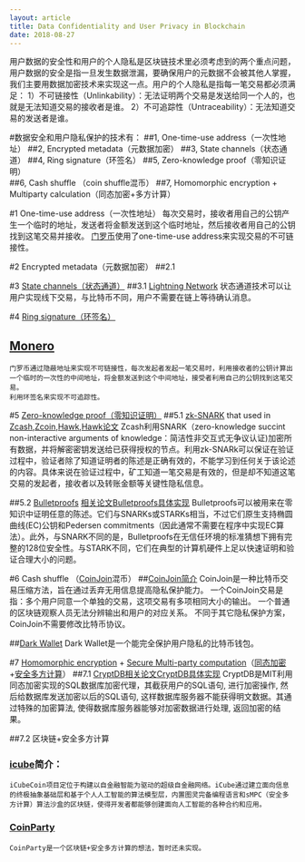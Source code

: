 ```yaml
---
layout: article
title: Data Confidentiality and User Privacy in Blockchain
date: 2018-08-27
---
```


用户数据的安全性和用户的个人隐私是区块链技术里必须考虑到的两个重点问题，用户数据的安全是指一旦发生数据泄漏，要确保用户的元数据不会被其他人掌握，我们主要用数据加密技术来实现这一点。用户的个人隐私是指每一笔交易都必须满足：
	1）不可链接性（Unlinkability）：无法证明两个交易是发送给同一个人的，也就是无法知道交易的接收者是谁。
	2）不可追踪性（Untraceability）：无法知道交易的发送者是谁。
<!--more-->

#数据安全和用户隐私保护的技术有：
##1, One-time-use address（一次性地址）
##2, Encrypted metadata（元数据加密）
##3, State channels（状态通道）
##4, Ring signature（环签名）
##5, Zero-knowledge proof（零知识证明）		
##6, Cash shuffle （coin shuffle混币）
##7, Homomorphic encryption + Multiparty calculation（同态加密+多方计算）

#1 One-time-use address（一次性地址）
	每次交易时，接收者用自己的公钥产生一个临时的地址，发送者将金额发送到这个临时地址，然后接收者用自己的公钥找到这笔交易并接收。
	[门罗币](https://getmonero.org/)使用了one-time-use address来实现交易的不可链接性。

#2 Encrypted metadata（元数据加密）
##2.1 

#3 [State channels（状态通道）](https://www.jeffcoleman.ca/state-channels/)
##3.1 [Lightning Network](https://lightning.network/)
	状态通道技术可以让用户实现线下交易，与比特币不同，用户不需要在链上等待确认消息。

#4 [Ring signature（环签名）](https://en.wikipedia.org/wiki/Ring_signature)
## [Monero](https://getmonero.org/) 
	门罗币通过隐蔽地址来实现不可链接性，每次发起者发起一笔交易时，利用接收者的公钥计算出一个临时的一次性的中间地址，将金额发送到这个中间地址，接受者利用自己的公钥找到这笔交易。
	利用环签名来实现不可追踪性。

#5 [Zero-knowledge proof（零知识证明）](https://en.wikipedia.org/wiki/Zero-knowledge_proof)
##5.1 [zk-SNARK](https://medium.com/@VitalikButerin/zk-snarks-under-the-hood-b33151a013f6) that used in [Zcash](https://z.cash/),[Zcoin](http://zerocoin.org/),[Hawk](http://oblivm.com/hawk/index.html),[Hawk论文](https://eprint.iacr.org/2015/675.pdf)
	Zcash利用SNARK（zero-knowledge succint non-interactive arguments of knowledge：简洁性非交互式无争议认证)加密所有数据，并将解密密钥发送给已获得授权的节点。利用zk-SNARk可以保证在验证过程中，验证者除了知道证明者的陈述是正确有效的，不能学习到任何关于该论述的内容。具体来说在验证过程中，矿工知道一笔交易是有效的，但是却不知道这笔交易的发起者，接收者以及转账金额等关键性隐私信息。

##5.2 [Bulletproofs](https://crypto.stanford.edu/bulletproofs/) [相关论文](https://eprint.iacr.org/2017/1066.pdf)[Bulletproofs具体实现](https://github.com/apoelstra/secp256k1-mw/tree/bulletproofs)
	Bulletproofs可以被用来在零知识中证明任意的陈述。它们与SNARKs或STARKs相当，不过它们原生支持椭圆曲线(EC)公钥和Pedersen commitments（因此通常不需要在程序中实现EC算法）。此外，与SNARK不同的是，Bulletproofs在无信任环境的标准猜想下拥有完整的128位安全性。与STARK不同，它们在典型的计算机硬件上足以快速证明和验证合理大小的问题。

#6 Cash shuffle （[CoinJoin](https://en.wikipedia.org/wiki/CoinJoin)混币）
##[CoinJoin简介](http://8btc.com/thread-38149-1-1.html)
	CoinJoin是一种比特币交易压缩方法，旨在通过丢弃无用信息提高隐私保护能力。
	一个CoinJoin交易是指：多个用户同意一个单独的交易，这项交易有多项相同大小的输出。
	一个普通的区块链观察人员无法分辨输出和用户的对应关系。
	不同于其它隐私保护方案，CoinJoin不需要修改比特币协议。

##[Dark Wallet](https://www.darkwallet.is/)
	Dark Wallet是一个能完全保护用户隐私的比特币钱包。

#7 [Homomorphic encryption](https://en.wikipedia.org/wiki/Homomorphic_encryption) + [Secure Multi-party computation](https://en.wikipedia.org/wiki/Secure_multi-party_computation)（[同态加密](https://baike.baidu.com/item/全同态加密)+[安全多方计算](https://baike.baidu.com/item/安全多方计算/6217146)）
##7.1 [CryptDB](http://css.csail.mit.edu/cryptdb/)[相关论文](http://people.csail.mit.edu/nickolai/papers/raluca-cryptdb.pdf)[CryptDB具体实现](https://github.com/CryptDB/cryptdb)
	CryptDB是MIT利用同态加密实现的SQL数据库加密代理，其截获用户的SQL语句, 进行加密操作, 然后给数据库发送加密以后的SQL语句, 这样数据库服务器不能获得明文数据。其通过特殊的加密算法, 使得数据库服务器能够对加密数据进行处理, 返回加密的结果。

##7.2 区块链+安全多方计算
###	[icube](http://icubechain.org/)简介：
	iCubeCoin项目定位于构建以自金融智能为驱动的超级自金融网络。iCube通过建立面向信息的终极抽象基础层和基于个人人工智能的算法模型层，内置图灵完备编程语言和sMPC（安全多方计算）算法沙盒的区块链，使得开发者都能够创建面向人工智能的各种合约和应用。
###	[CoinParty](https://www.martinhenze.de/wp-content/papercite-data/pdf/zgh+15.pdf)
	CoinParty是一个区块链+安全多方计算的想法，暂时还未实现。
